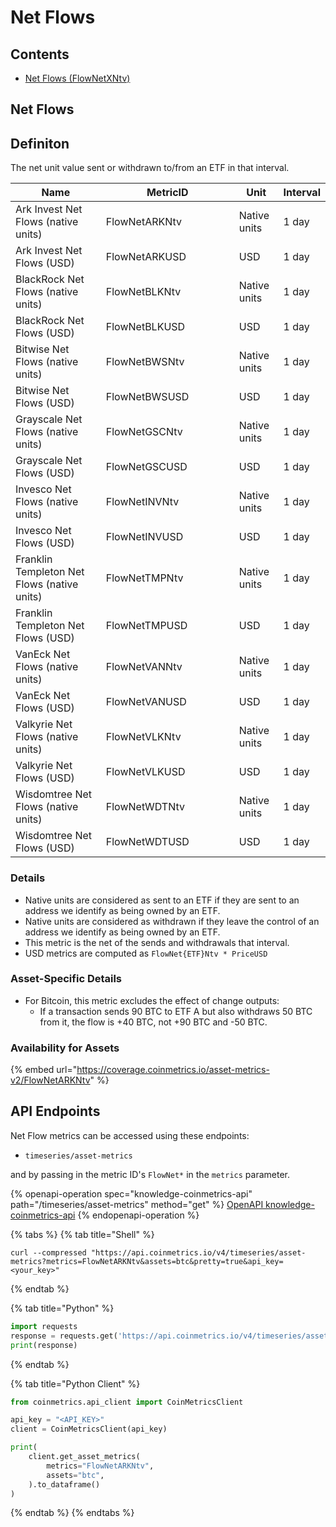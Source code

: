 # Net Flows

## Contents

* [Net Flows (FlowNetXNtv)](net-flows.md#flownet)

## Net Flows <a href="#flownet" id="flownet"></a>

## Definiton

The net unit value sent or withdrawn to/from an ETF in that interval.

<table><thead><tr><th>Name</th><th width="197">MetricID</th><th>Unit</th><th>Interval</th></tr></thead><tbody><tr><td>Ark Invest Net Flows (native units)</td><td>FlowNetARKNtv</td><td>Native units</td><td>1 day</td></tr><tr><td>Ark Invest Net Flows (USD)</td><td>FlowNetARKUSD</td><td>USD</td><td>1 day</td></tr><tr><td>BlackRock Net Flows (native units)</td><td>FlowNetBLKNtv</td><td>Native units</td><td>1 day</td></tr><tr><td>BlackRock Net Flows (USD)</td><td>FlowNetBLKUSD</td><td>USD</td><td>1 day</td></tr><tr><td>Bitwise Net Flows (native units)</td><td>FlowNetBWSNtv</td><td>Native units</td><td>1 day</td></tr><tr><td>Bitwise Net Flows (USD)</td><td>FlowNetBWSUSD</td><td>USD</td><td>1 day</td></tr><tr><td>Grayscale Net Flows (native units)</td><td>FlowNetGSCNtv</td><td>Native units</td><td>1 day</td></tr><tr><td>Grayscale Net Flows (USD)</td><td>FlowNetGSCUSD</td><td>USD</td><td>1 day</td></tr><tr><td>Invesco Net Flows (native units)</td><td>FlowNetINVNtv</td><td>Native units</td><td>1 day</td></tr><tr><td>Invesco Net Flows (USD)</td><td>FlowNetINVUSD</td><td>USD</td><td>1 day</td></tr><tr><td>Franklin Templeton Net Flows (native units)</td><td>FlowNetTMPNtv</td><td>Native units</td><td>1 day</td></tr><tr><td>Franklin Templeton Net Flows (USD)</td><td>FlowNetTMPUSD</td><td>USD</td><td>1 day</td></tr><tr><td>VanEck Net Flows (native units)</td><td>FlowNetVANNtv</td><td>Native units</td><td>1 day</td></tr><tr><td>VanEck Net Flows (USD)</td><td>FlowNetVANUSD</td><td>USD</td><td>1 day</td></tr><tr><td>Valkyrie Net Flows (native units)</td><td>FlowNetVLKNtv</td><td>Native units</td><td>1 day</td></tr><tr><td>Valkyrie Net Flows (USD)</td><td>FlowNetVLKUSD</td><td>USD</td><td>1 day</td></tr><tr><td>Wisdomtree Net Flows (native units)</td><td>FlowNetWDTNtv</td><td>Native units</td><td>1 day</td></tr><tr><td>Wisdomtree Net Flows (USD)</td><td>FlowNetWDTUSD</td><td>USD</td><td>1 day</td></tr></tbody></table>

### Details

* Native units are considered as sent to an ETF if they are sent to an address we identify as being owned by an ETF.
* Native units are considered as withdrawn if they leave the control of an address we identify as being owned by an ETF.
* This metric is the net of the sends and withdrawals that interval.
* USD metrics are computed as `FlowNet{ETF}Ntv * PriceUSD`

### Asset-Specific Details

* For Bitcoin, this metric excludes the effect of change outputs:
  * If a transaction sends 90 BTC to ETF A but also withdraws 50 BTC from it, the flow is +40 BTC, not +90 BTC and -50 BTC.

### Availability for Assets

{% embed url="https://coverage.coinmetrics.io/asset-metrics-v2/FlowNetARKNtv" %}

## API Endpoints

Net Flow metrics can be accessed using these endpoints:

* `timeseries/asset-metrics`

and by passing in the metric ID's `FlowNet*` in the `metrics` parameter.

{% openapi-operation spec="knowledge-coinmetrics-api" path="/timeseries/asset-metrics" method="get" %}
[OpenAPI knowledge-coinmetrics-api](https://gitbook-x-prod-openapi.4401d86825a13bf607936cc3a9f3897a.r2.cloudflarestorage.com/raw/08e54b073fe224876d70fb093dff66c7f1921316515e8f46ff1b7a4836f20780.json?X-Amz-Algorithm=AWS4-HMAC-SHA256&X-Amz-Content-Sha256=UNSIGNED-PAYLOAD&X-Amz-Credential=dce48141f43c0191a2ad043a6888781c%2F20250725%2Fauto%2Fs3%2Faws4_request&X-Amz-Date=20250725T204413Z&X-Amz-Expires=172800&X-Amz-Signature=3445c0f15057bdba4449b8da2f8cfab81ba91c772f77058d13e3d3244494bc6d&X-Amz-SignedHeaders=host&x-amz-checksum-mode=ENABLED&x-id=GetObject)
{% endopenapi-operation %}

{% tabs %}
{% tab title="Shell" %}
```shell
curl --compressed "https://api.coinmetrics.io/v4/timeseries/asset-metrics?metrics=FlowNetARKNtv&assets=btc&pretty=true&api_key=<your_key>"
```
{% endtab %}

{% tab title="Python" %}
```python
import requests
response = requests.get('https://api.coinmetrics.io/v4/timeseries/asset-metrics?metrics=FlowNetARKNtv&assets=btc&pretty=true&api_key=<your_key>').json()
print(response)
```
{% endtab %}

{% tab title="Python Client" %}
```python
from coinmetrics.api_client import CoinMetricsClient

api_key = "<API_KEY>"
client = CoinMetricsClient(api_key)

print(
    client.get_asset_metrics(
        metrics="FlowNetARKNtv", 
        assets="btc",
    ).to_dataframe()
)
```
{% endtab %}
{% endtabs %}
